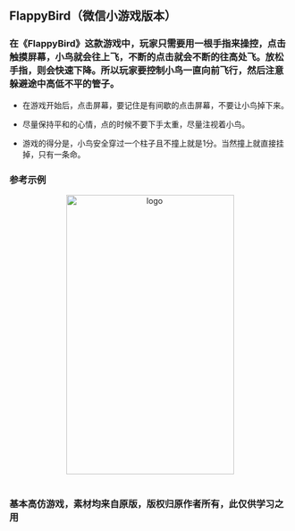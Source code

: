 ## FlappyBird（微信小游戏版本）

### 在《FlappyBird》这款游戏中，玩家只需要用一根手指来操控，点击触摸屏幕，小鸟就会往上飞，不断的点击就会不断的往高处飞。放松手指，则会快速下降。所以玩家要控制小鸟一直向前飞行，然后注意躲避途中高低不平的管子。

- 在游戏开始后，点击屏幕，要记住是有间歇的点击屏幕，不要让小鸟掉下来。

- 尽量保持平和的心情，点的时候不要下手太重，尽量注视着小鸟。

- 游戏的得分是，小鸟安全穿过一个柱子且不撞上就是1分。当然撞上就直接挂掉，只有一条命。

### 参考示例

<div align="center">
<img alt="logo" width="300" height="500" src="https://bkimg.cdn.bcebos.com/pic/d6ca7bcb0a46f21f71891811f4246b600c33ae37"><br> <br>
</div>

### 基本高仿游戏，素材均来自原版，版权归原作者所有，此仅供学习之用
